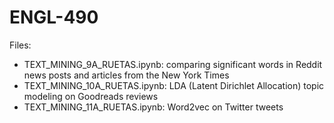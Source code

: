 # ENGL-490

Files:
- TEXT_MINING_9A_RUETAS.ipynb: comparing significant words in Reddit news posts and articles from the New York Times
- TEXT_MINING_10A_RUETAS.ipynb: LDA (Latent Dirichlet Allocation) topic modeling on Goodreads reviews
- TEXT_MINING_11A_RUETAS.ipynb: Word2vec on Twitter tweets
